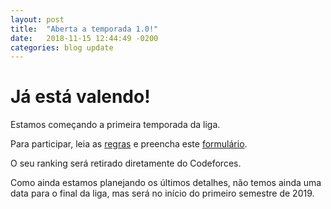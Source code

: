 ```yaml
---
layout: post
title:  "Aberta a temporada 1.0!"
date:   2018-11-15 12:44:49 -0200
categories: blog update
---
```


# Já está valendo!

Estamos começando a primeira temporada da liga.

Para participar, leia as [regras](/participar) e
preencha este [formulário](/formulario).

O seu ranking será retirado diretamente do Codeforces.

Como ainda estamos planejando os últimos detalhes, não temos ainda uma data
para o final da liga, mas será no início do primeiro semestre de 2019.
